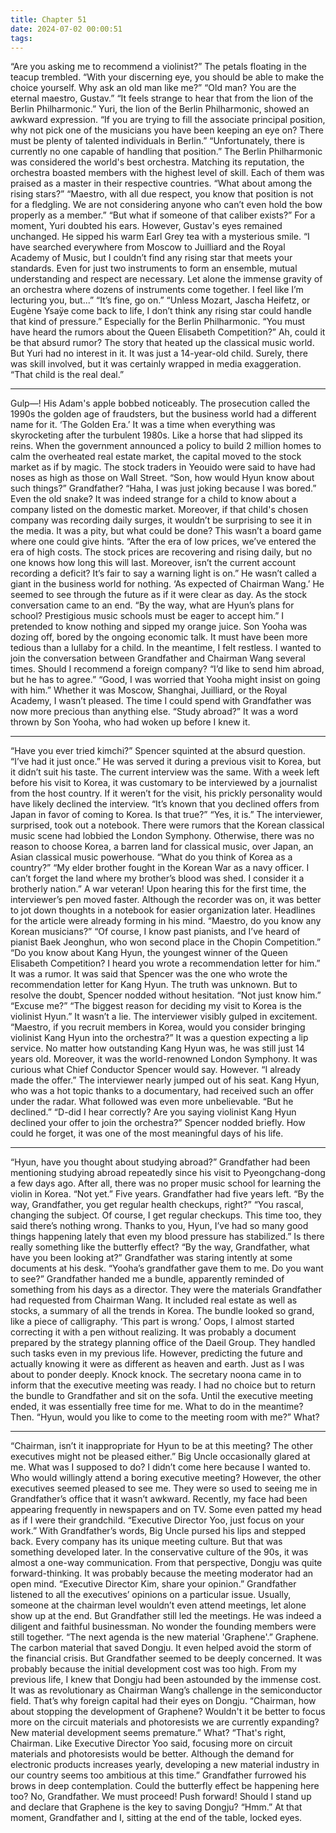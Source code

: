 ```yaml
---
title: Chapter 51
date: 2024-07-02 00:00:51
tags:
---
```



“Are you asking me to recommend a violinist?”
The petals floating in the teacup trembled.
“With your discerning eye, you should be able to make the choice yourself. Why ask an old man like me?”
“Old man? You are the eternal maestro, Gustav.”
“It feels strange to hear that from the lion of the Berlin Philharmonic.”
Yuri, the lion of the Berlin Philharmonic, showed an awkward expression.
“If you are trying to fill the associate principal position, why not pick one of the musicians you have been keeping an eye on? There must be plenty of talented individuals in Berlin.”
“Unfortunately, there is currently no one capable of handling that position.”
The Berlin Philharmonic was considered the world's best orchestra. Matching its reputation, the orchestra boasted members with the highest level of skill. Each of them was praised as a master in their respective countries.
“What about among the rising stars?”
“Maestro, with all due respect, you know that position is not for a fledgling. We are not considering anyone who can’t even hold the bow properly as a member.”
“But what if someone of that caliber exists?”
For a moment, Yuri doubted his ears. However, Gustav's eyes remained unchanged. He sipped his warm Earl Grey tea with a mysterious smile.
“I have searched everywhere from Moscow to Juilliard and the Royal Academy of Music, but I couldn’t find any rising star that meets your standards. Even for just two instruments to form an ensemble, mutual understanding and respect are necessary. Let alone the immense gravity of an orchestra where dozens of instruments come together. I feel like I’m lecturing you, but...”
“It’s fine, go on.”
“Unless Mozart, Jascha Heifetz, or Eugène Ysaÿe come back to life, I don’t think any rising star could handle that kind of pressure.”
Especially for the Berlin Philharmonic.
“You must have heard the rumors about the Queen Elisabeth Competition?”
Ah, could it be that absurd rumor? The story that heated up the classical music world. But Yuri had no interest in it.
It was just a 14-year-old child. Surely, there was skill involved, but it was certainly wrapped in media exaggeration.
“That child is the real deal.”

** *

Gulp―!
His Adam's apple bobbed noticeably.
The prosecution called the 1990s the golden age of fraudsters, but the business world had a different name for it.
‘The Golden Era.’
It was a time when everything was skyrocketing after the turbulent 1980s. Like a horse that had slipped its reins.
When the government announced a policy to build 2 million homes to calm the overheated real estate market, the capital moved to the stock market as if by magic. The stock traders in Yeouido were said to have had noses as high as those on Wall Street.
“Son, how would Hyun know about such things?” Grandfather?
“Haha, I was just joking because I was bored.” Even the old snake?
It was indeed strange for a child to know about a company listed on the domestic market. Moreover, if that child's chosen company was recording daily surges, it wouldn’t be surprising to see it in the media.
It was a pity, but what could be done? This wasn’t a board game where one could give hints.
“After the era of low prices, we’ve entered the era of high costs. The stock prices are recovering and rising daily, but no one knows how long this will last. Moreover, isn’t the current account recording a deficit? It’s fair to say a warning light is on.”
He wasn’t called a giant in the business world for nothing.
‘As expected of Chairman Wang.’
He seemed to see through the future as if it were clear as day.
As the stock conversation came to an end.
“By the way, what are Hyun’s plans for school? Prestigious music schools must be eager to accept him.”
I pretended to know nothing and sipped my orange juice. Son Yooha was dozing off, bored by the ongoing economic talk. It must have been more tedious than a lullaby for a child.
In the meantime, I felt restless. I wanted to join the conversation between Grandfather and Chairman Wang several times.
Should I recommend a foreign company?
“I’d like to send him abroad, but he has to agree.”
“Good, I was worried that Yooha might insist on going with him.”
Whether it was Moscow, Shanghai, Juilliard, or the Royal Academy, I wasn’t pleased. The time I could spend with Grandfather was now more precious than anything else.
“Study abroad?”
It was a word thrown by Son Yooha, who had woken up before I knew it.

** *

“Have you ever tried kimchi?”
Spencer squinted at the absurd question.
“I’ve had it just once.”
He was served it during a previous visit to Korea, but it didn’t suit his taste.
The current interview was the same. With a week left before his visit to Korea, it was customary to be interviewed by a journalist from the host country. If it weren’t for the visit, his prickly personality would have likely declined the interview.
“It’s known that you declined offers from Japan in favor of coming to Korea. Is that true?”
“Yes, it is.”
The interviewer, surprised, took out a notebook.
There were rumors that the Korean classical music scene had lobbied the London Symphony. Otherwise, there was no reason to choose Korea, a barren land for classical music, over Japan, an Asian classical music powerhouse.
“What do you think of Korea as a country?”
“My elder brother fought in the Korean War as a navy officer. I can’t forget the land where my brother’s blood was shed. I consider it a brotherly nation.”
A war veteran!
Upon hearing this for the first time, the interviewer’s pen moved faster. Although the recorder was on, it was better to jot down thoughts in a notebook for easier organization later. Headlines for the article were already forming in his mind.
“Maestro, do you know any Korean musicians?”
“Of course, I know past pianists, and I’ve heard of pianist Baek Jeonghun, who won second place in the Chopin Competition.”
“Do you know about Kang Hyun, the youngest winner of the Queen Elisabeth Competition? I heard you wrote a recommendation letter for him.”
It was a rumor. It was said that Spencer was the one who wrote the recommendation letter for Kang Hyun. The truth was unknown.
But to resolve the doubt, Spencer nodded without hesitation. “Not just know him.”
“Excuse me?”
“The biggest reason for deciding my visit to Korea is the violinist Hyun.”
It wasn’t a lie.
The interviewer visibly gulped in excitement.
“Maestro, if you recruit members in Korea, would you consider bringing violinist Kang Hyun into the orchestra?”
It was a question expecting a lip service. No matter how outstanding Kang Hyun was, he was still just 14 years old.
Moreover, it was the world-renowned London Symphony. It was curious what Chief Conductor Spencer would say. However.
“I already made the offer.”
The interviewer nearly jumped out of his seat. Kang Hyun, who was a hot topic thanks to a documentary, had received such an offer under the radar. What followed was even more unbelievable.
“But he declined.”
“D-did I hear correctly? Are you saying violinist Kang Hyun declined your offer to join the orchestra?”
Spencer nodded briefly.
How could he forget, it was one of the most meaningful days of his life.

** *

“Hyun, have you thought about studying abroad?”
Grandfather had been mentioning studying abroad repeatedly since his visit to Pyeongchang-dong a few days ago. After all, there was no proper music school for learning the violin in Korea.
“Not yet.”
Five years. Grandfather had five years left.
“By the way, Grandfather, you get regular health checkups, right?”
“You rascal, changing the subject. Of course, I get regular checkups. This time too, they said there’s nothing wrong. Thanks to you, Hyun, I’ve had so many good things happening lately that even my blood pressure has stabilized.”
Is there really something like the butterfly effect?
“By the way, Grandfather, what have you been looking at?”
Grandfather was staring intently at some documents at his desk.
“Yooha’s grandfather gave them to me. Do you want to see?”
Grandfather handed me a bundle, apparently reminded of something from his days as a director.
They were the materials Grandfather had requested from Chairman Wang.
It included real estate as well as stocks, a summary of all the trends in Korea.
The bundle looked so grand, like a piece of calligraphy.
‘This part is wrong.’
Oops, I almost started correcting it with a pen without realizing.
It was probably a document prepared by the strategy planning office of the Daeil Group. They handled such tasks even in my previous life.
However, predicting the future and actually knowing it were as different as heaven and earth.
Just as I was about to ponder deeply.
Knock knock.
The secretary noona came in to inform that the executive meeting was ready.
I had no choice but to return the bundle to Grandfather and sit on the sofa. Until the executive meeting ended, it was essentially free time for me. What to do in the meantime?
Then.
“Hyun, would you like to come to the meeting room with me?” What?

** *

“Chairman, isn’t it inappropriate for Hyun to be at this meeting? The other executives might not be pleased either.”
Big Uncle occasionally glared at me.
What was I supposed to do? I didn’t come here because I wanted to. Who would willingly attend a boring executive meeting?
However, the other executives seemed pleased to see me. They were so used to seeing me in Grandfather’s office that it wasn’t awkward. Recently, my face had been appearing frequently in newspapers and on TV. Some even patted my head as if I were their grandchild.
“Executive Director Yoo, just focus on your work.”
With Grandfather’s words, Big Uncle pursed his lips and stepped back.
Every company has its unique meeting culture. But that was something developed later. In the conservative culture of the 90s, it was almost a one-way communication.
From that perspective, Dongju was quite forward-thinking. It was probably because the meeting moderator had an open mind.
“Executive Director Kim, share your opinion.”
Grandfather listened to all the executives’ opinions on a particular issue.
Usually, someone at the chairman level wouldn’t even attend meetings, let alone show up at the end.
But Grandfather still led the meetings. He was indeed a diligent and faithful businessman. No wonder the founding members were still together.
“The next agenda is the new material 'Graphene'.”
Graphene. The carbon material that saved Dongju. It even helped avoid the storm of the financial crisis.
But Grandfather seemed to be deeply concerned. It was probably because the initial development cost was too high.
From my previous life, I knew that Dongju had been astounded by the immense cost.
It was as revolutionary as Chairman Wang’s challenge in the semiconductor field. That’s why foreign capital had their eyes on Dongju.
“Chairman, how about stopping the development of Graphene? Wouldn't it be better to focus more on the circuit materials and photoresists we are currently expanding? New material development seems premature.”
What?
“That's right, Chairman. Like Executive Director Yoo said, focusing more on circuit materials and photoresists would be better. Although the demand for electronic products increases yearly, developing a new material industry in our country seems too ambitious at this time.”
Grandfather furrowed his brows in deep contemplation.
Could the butterfly effect be happening here too?
No, Grandfather. We must proceed! Push forward!
Should I stand up and declare that Graphene is the key to saving Dongju? “Hmm.”
At that moment, Grandfather and I, sitting at the end of the table, locked eyes.